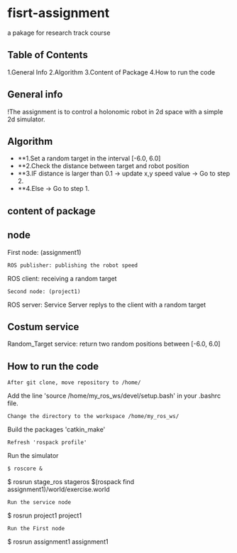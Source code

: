 # fisrt-assignment
a pakage for research track course
## Table of Contents
1.General Info 
2.Algorithm
3.Content of Package 
4.How to run the code
## General info
!The assignment is to control a holonomic robot in 2d space with a simple 2d simulator.
## Algorithm
- **1.Set a random target in the interval [-6.0, 6.0]
- **2.Check the distance between target and robot position
- **3.IF distance is larger than 0.1 -> update x,y speed value -> Go to step 2.
- **4.Else -> Go to step 1.
## content of package
## node
First node: (assignment1)
```
ROS publisher: publishing the robot speed
```
ROS client: receiving a random target
```
Second node: (project1)
```
ROS server: Service Server replys to the client with a random target
## Costum service
Random_Target service: return two random positions between [-6.0, 6.0]
## How to run the code
```
After git clone, move repository to /home/
```
Add the line 'source /home/my_ros_ws/devel/setup.bash' in your .bashrc file.
```
Change the directory to the workspace /home/my_ros_ws/
```
Build the packages 'catkin_make'
```
Refresh 'rospack profile'
```
Run the simulator
```
$ roscore &
```
$ rosrun stage_ros stageros $(rospack find assignment1)/world/exercise.world
```
Run the service node
```
$ rosrun project1 project1
```
Run the First node
```
$ rosrun assignment1 assignment1
